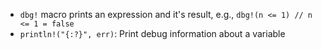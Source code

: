 - `dbg!` macro prints an expression and it's result, e.g., `dbg!(n <= 1) // n <= 1 = false`
- `println!("{:?}", err)`: Print debug information about a variable
